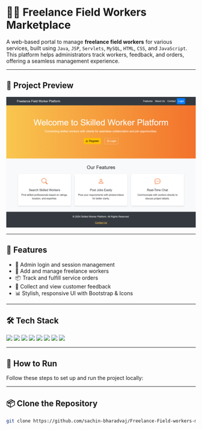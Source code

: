 # 👷‍♂️ Freelance Field Workers Marketplace

A web-based portal to manage **freelance field workers** for various services, built using `Java`, `JSP`, `Servlets`, `MySQL`, `HTML`, `CSS`, and `JavaScript`. This platform helps administrators track workers, feedback, and orders, offering a seamless management experience.

---

## 📸 Project Preview

![Project Preview](https://github.com/sachin-bharadvaj/Freelance-Field-workers-marketplace/blob/main/Screenshot_2025-05-08_08-41-35.png)

---

## 🚀 Features

- 🔐 Admin login and session management  
- 👷 Add and manage freelance workers  
- 📦 Track and fulfill service orders  
- 💬 Collect and view customer feedback  
- 📊 Stylish, responsive UI with Bootstrap & Icons  

---

## 🛠️ Tech Stack

<div align="left">
  <img src="https://img.shields.io/badge/Java-%23ED8B00.svg?&style=for-the-badge&logo=java&logoColor=white" />
  <img src="https://img.shields.io/badge/JSP-%23007396.svg?&style=for-the-badge&logo=apachetomcat&logoColor=white" />
  <img src="https://img.shields.io/badge/Servlets-%23007396.svg?&style=for-the-badge&logo=apache&logoColor=white" />
  <img src="https://img.shields.io/badge/MySQL-%2300f.svg?&style=for-the-badge&logo=mysql&logoColor=white" />
  <img src="https://img.shields.io/badge/HTML5-%23E34F26.svg?&style=for-the-badge&logo=html5&logoColor=white" />
  <img src="https://img.shields.io/badge/CSS3-%231572B6.svg?&style=for-the-badge&logo=css3&logoColor=white" />
  <img src="https://img.shields.io/badge/JavaScript-%23F7DF1E.svg?&style=for-the-badge&logo=javascript&logoColor=black" />
  <img src="https://img.shields.io/badge/Bootstrap-%237952B3.svg?&style=for-the-badge&logo=bootstrap&logoColor=white" />
</div>

---

## 🚀 How to Run

Follow these steps to set up and run the project locally:

---


## 📦 Clone the Repository

```bash
git clone https://github.com/sachin-bharadvaj/Freelance-Field-workers-marketplace
```

